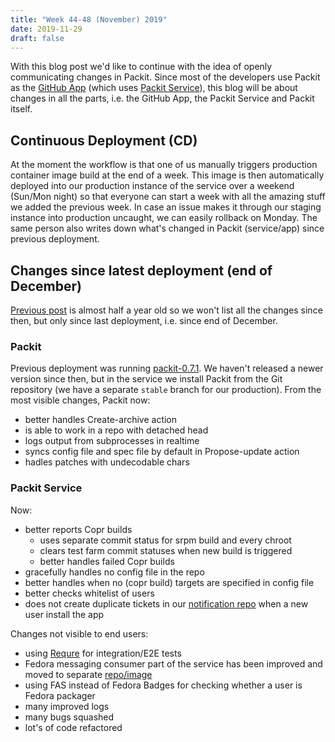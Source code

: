```yaml
---
title: "Week 44-48 (November) 2019"
date: 2019-11-29
draft: false
---
```


With this blog post we'd like to continue with the idea of openly communicating changes in Packit.
Since most of the developers use Packit as the [GitHub App](https://packit.dev/packit-as-a-service) (which uses [Packit Service](https://github.com/packit-service/packit-service)), this blog will be about changes in all the parts, i.e. the GitHub App, the Packit Service and Packit itself.

## Continuous Deployment (CD)

At the moment the workflow is that one of us manually triggers production container image build at the end of a week.
This image is then automatically deployed into our production instance of the service over a weekend (Sun/Mon night) so that everyone can start a week with all the amazing stuff we added the previous week.
In case an issue makes it through our staging instance into production uncaught, we can easily rollback on Monday.
The same person also writes down what's changed in Packit (service/app) since previous deployment.

## Changes since latest deployment (end of December)

[Previous post](/posts/packit-042/) is almost half a year old so we won't list all the changes since then, but only since last deployment, i.e. since end of December.

### Packit

Previous deployment was running [packit-0.7.1](https://pypi.org/project/packitos/0.7.1/).
We haven't released a newer version since then, but in the service we install Packit from the Git repository (we have a separate `stable` branch for our production).
From the most visible changes, Packit now:

- better handles Create-archive action
- is able to work in a repo with detached head
- logs output from subprocesses in realtime
- syncs config file and spec file by default in Propose-update action
- hadles patches with undecodable chars

### Packit Service

Now:
- better reports Copr builds
  * uses separate commit status for srpm build and every chroot
  * clears test farm commit statuses when new build is triggered
  * better handles failed Copr builds
- gracefully handles no config file in the repo
- better handles when no (copr build) targets are specified in config file
- better checks whitelist of users
- does not create duplicate tickets in our [notification repo](https://github.com/packit-service/notifications) when a new user install the app

Changes not visible to end users:
- using [Requre](https://github.com/packit-service/requre) for integration/E2E tests
- Fedora messaging consumer part of the service has been improved and moved to separate [repo/image](https://github.com/packit-service/packit-service-fedmsg)
- using FAS instead of Fedora Badges for checking whether a user is Fedora packager
- many improved logs
- many bugs squashed
- lot's of code refactored
